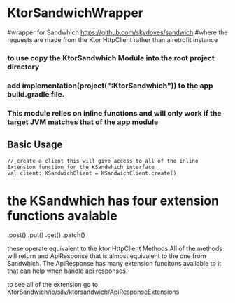 # KtorSandwichWrapper

#wrapper for Sandwhich https://github.com/skydoves/sandwich 
#where the requests are made from the Ktor HttpClient rather than a retrofit instance

### to use copy the KtorSandwhich Module into the root project directory 
### add implementation(project(":KtorSandwhich")) to the app build.gradle file. 
### This module relies on inline functions and will only work if the target JVM matches that of the app module


## Basic Usage
```
// create a client this will give access to all of the inline Extension function for the KSandwhich interface
val client: KSandwichClient = KSandwichClient.create()
```

# the KSandwhich has four extension functions avalable
.post()
.put()
.get()
.patch()

these operate equivalent to the ktor HttpClient Methods 
All of the methods will return and ApiResponse that is almost equivalent to the one from Sandwhich.
The ApiResponse has many extension funcitons available to it that can help when handle api responses. 

to see all of the extension go to KtorSandwich/io/silv/ktorsandwich/ApiResponseExtensions
